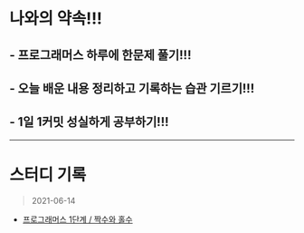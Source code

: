 #  나와의 약속!!!

## - 프로그래머스 하루에 한문제 풀기!!!

## - 오늘 배운 내용 정리하고 기록하는 습관 기르기!!!

## - 1일 1커밋 성실하게 공부하기!!!

---
# 스터디 기록


> 2021-06-14
- [프로그래머스 1단계 / 짝수와 홀수](./Programmers/짝수와_홀수.md)
